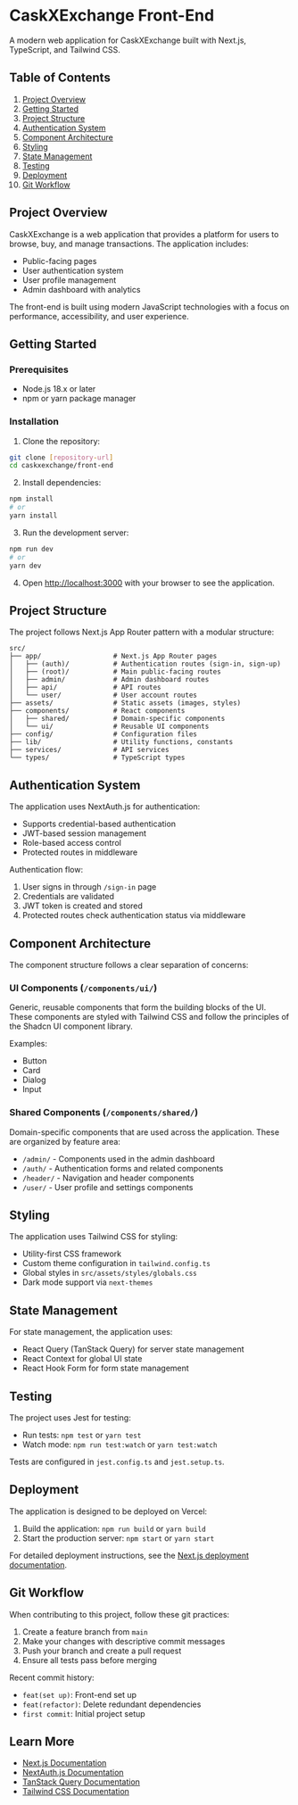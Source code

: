 # CaskXExchange Front-End

A modern web application for CaskXExchange built with Next.js, TypeScript, and Tailwind CSS.

## Table of Contents

1. [Project Overview](#project-overview)
2. [Getting Started](#getting-started)
3. [Project Structure](#project-structure)
4. [Authentication System](#authentication-system)
5. [Component Architecture](#component-architecture)
6. [Styling](#styling)
7. [State Management](#state-management)
8. [Testing](#testing)
9. [Deployment](#deployment)
10. [Git Workflow](#git-workflow)

## Project Overview

CaskXExchange is a web application that provides a platform for users to browse, buy, and manage transactions. The application includes:

- Public-facing pages
- User authentication system
- User profile management
- Admin dashboard with analytics

The front-end is built using modern JavaScript technologies with a focus on performance, accessibility, and user experience.

## Getting Started

### Prerequisites

- Node.js 18.x or later
- npm or yarn package manager

### Installation

1. Clone the repository:

```bash
git clone [repository-url]
cd caskxexchange/front-end
```

2. Install dependencies:

```bash
npm install
# or
yarn install
```

3. Run the development server:

```bash
npm run dev
# or
yarn dev
```

4. Open [http://localhost:3000](http://localhost:3000) with your browser to see the application.

## Project Structure

The project follows Next.js App Router pattern with a modular structure:

```
src/
├── app/                  # Next.js App Router pages
│   ├── (auth)/           # Authentication routes (sign-in, sign-up)
│   ├── (root)/           # Main public-facing routes 
│   ├── admin/            # Admin dashboard routes
│   ├── api/              # API routes
│   └── user/             # User account routes
├── assets/               # Static assets (images, styles)
├── components/           # React components
│   ├── shared/           # Domain-specific components
│   └── ui/               # Reusable UI components
├── config/               # Configuration files
├── lib/                  # Utility functions, constants
├── services/             # API services
└── types/                # TypeScript types
```

## Authentication System

The application uses NextAuth.js for authentication:

- Supports credential-based authentication
- JWT-based session management
- Role-based access control
- Protected routes in middleware

Authentication flow:
1. User signs in through `/sign-in` page
2. Credentials are validated
3. JWT token is created and stored
4. Protected routes check authentication status via middleware

## Component Architecture

The component structure follows a clear separation of concerns:

### UI Components (`/components/ui/`)

Generic, reusable components that form the building blocks of the UI. These components are styled with Tailwind CSS and follow the principles of the Shadcn UI component library.

Examples:
- Button
- Card
- Dialog
- Input

### Shared Components (`/components/shared/`)

Domain-specific components that are used across the application. These are organized by feature area:

- `/admin/` - Components used in the admin dashboard
- `/auth/` - Authentication forms and related components
- `/header/` - Navigation and header components
- `/user/` - User profile and settings components

## Styling

The application uses Tailwind CSS for styling:

- Utility-first CSS framework
- Custom theme configuration in `tailwind.config.ts`
- Global styles in `src/assets/styles/globals.css`
- Dark mode support via `next-themes`

## State Management

For state management, the application uses:

- React Query (TanStack Query) for server state management
- React Context for global UI state
- React Hook Form for form state management

## Testing

The project uses Jest for testing:

- Run tests: `npm test` or `yarn test`
- Watch mode: `npm run test:watch` or `yarn test:watch`

Tests are configured in `jest.config.ts` and `jest.setup.ts`.

## Deployment

The application is designed to be deployed on Vercel:

1. Build the application: `npm run build` or `yarn build`
2. Start the production server: `npm start` or `yarn start`

For detailed deployment instructions, see the [Next.js deployment documentation](https://nextjs.org/docs/app/building-your-application/deploying).

## Git Workflow

When contributing to this project, follow these git practices:

1. Create a feature branch from `main`
2. Make your changes with descriptive commit messages
3. Push your branch and create a pull request
4. Ensure all tests pass before merging

Recent commit history:
- `feat(set up)`: Front-end set up
- `feat(refactor)`: Delete redundant dependencies
- `first commit`: Initial project setup

## Learn More

- [Next.js Documentation](https://nextjs.org/docs)
- [NextAuth.js Documentation](https://next-auth.js.org/)
- [TanStack Query Documentation](https://tanstack.com/query/latest)
- [Tailwind CSS Documentation](https://tailwindcss.com/docs)